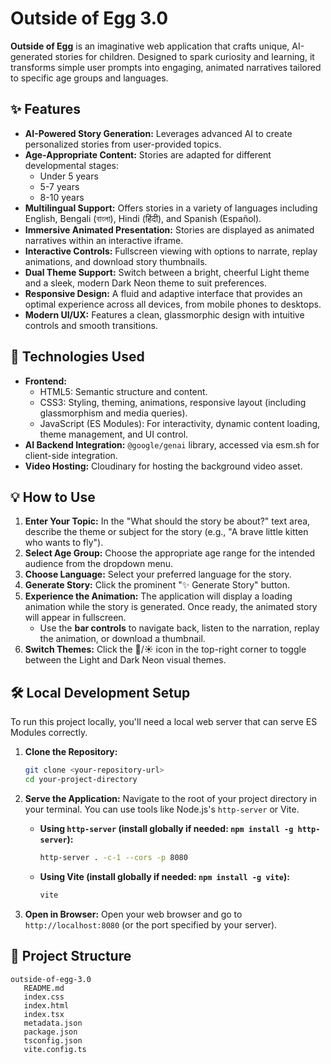 # Outside of Egg 3.0

**Outside of Egg** is an imaginative web application that crafts unique, AI-generated stories for children. Designed to spark curiosity and learning, it transforms simple user prompts into engaging, animated narratives tailored to specific age groups and languages.

## ✨ Features

*   **AI-Powered Story Generation:** Leverages advanced AI to create personalized stories from user-provided topics.
*   **Age-Appropriate Content:** Stories are adapted for different developmental stages:
    *   Under 5 years
    *   5-7 years
    *   8-10 years
*   **Multilingual Support:** Offers stories in a variety of languages including English, Bengali (বাংলা), Hindi (हिंदी), and Spanish (Español).
*   **Immersive Animated Presentation:** Stories are displayed as animated narratives within an interactive iframe.
*   **Interactive Controls:** Fullscreen viewing with options to narrate, replay animations, and download story thumbnails.
*   **Dual Theme Support:** Switch between a bright, cheerful Light theme and a sleek, modern Dark Neon theme to suit preferences.
*   **Responsive Design:** A fluid and adaptive interface that provides an optimal experience across all devices, from mobile phones to desktops.
*   **Modern UI/UX:** Features a clean, glassmorphic design with intuitive controls and smooth transitions.

## 🚀 Technologies Used

*   **Frontend:**
    *   HTML5: Semantic structure and content.
    *   CSS3: Styling, theming, animations, responsive layout (including glassmorphism and media queries).
    *   JavaScript (ES Modules): For interactivity, dynamic content loading, theme management, and UI control.
*   **AI Backend Integration:** `@google/genai` library, accessed via esm.sh for client-side integration.
*   **Video Hosting:** Cloudinary for hosting the background video asset.

## 💡 How to Use

1.  **Enter Your Topic:** In the "What should the story be about?" text area, describe the theme or subject for the story (e.g., "A brave little kitten who wants to fly").
2.  **Select Age Group:** Choose the appropriate age range for the intended audience from the dropdown menu.
3.  **Choose Language:** Select your preferred language for the story.
4.  **Generate Story:** Click the prominent "✨ Generate Story" button.
5.  **Experience the Animation:** The application will display a loading animation while the story is generated. Once ready, the animated story will appear in fullscreen.
    *   Use the **bar controls** to navigate back, listen to the narration, replay the animation, or download a thumbnail.
6.  **Switch Themes:** Click the 🌙/☀️ icon in the top-right corner to toggle between the Light and Dark Neon visual themes.

## 🛠️ Local Development Setup

To run this project locally, you'll need a local web server that can serve ES Modules correctly.

1.  **Clone the Repository:**
    ```bash
    git clone <your-repository-url>
    cd your-project-directory
    ```
2.  **Serve the Application:**
    Navigate to the root of your project directory in your terminal. You can use tools like Node.js's `http-server` or Vite.

    *   **Using `http-server` (install globally if needed: `npm install -g http-server`):**
        ```bash
        http-server . -c-1 --cors -p 8080
        ```
    *   **Using Vite (install globally if needed: `npm install -g vite`):**
        ```bash
        vite
        ```
3.  **Open in Browser:**
    Open your web browser and go to `http://localhost:8080` (or the port specified by your server).

## 📝 Project Structure

```
outside-of-egg-3.0
   README.md
   index.css
   index.html
   index.tsx
   metadata.json
   package.json
   tsconfig.json
   vite.config.ts
```

